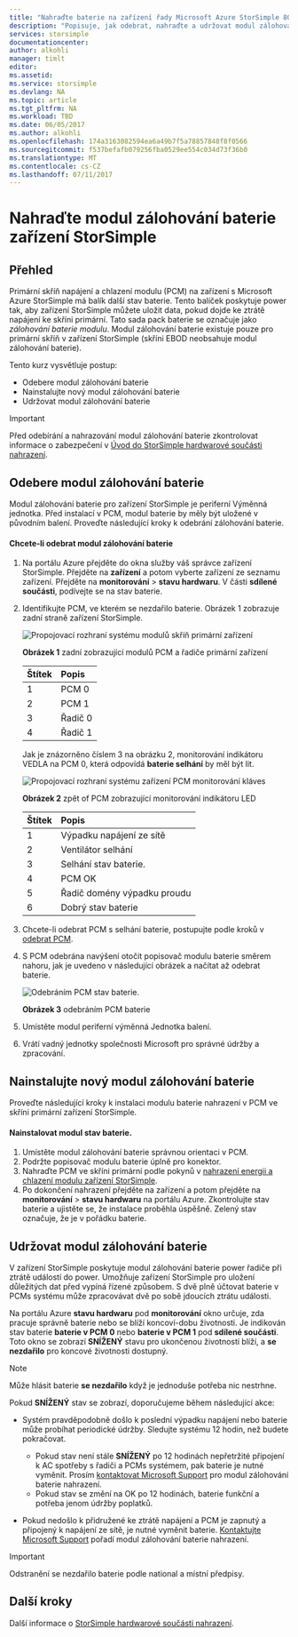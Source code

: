 ```yaml
---
title: "Nahraďte baterie na zařízení řady Microsoft Azure StorSimple 8000 | Microsoft Docs"
description: "Popisuje, jak odebrat, nahraďte a udržovat modul zálohování baterie zařízení StorSimple."
services: storsimple
documentationcenter: 
author: alkohli
manager: timlt
editor: 
ms.assetid: 
ms.service: storsimple
ms.devlang: NA
ms.topic: article
ms.tgt_pltfrm: NA
ms.workload: TBD
ms.date: 06/05/2017
ms.author: alkohli
ms.openlocfilehash: 174a3163082594ea6a49b7f5a78857848f8f0566
ms.sourcegitcommit: f537befafb079256fba0529ee554c034d73f36b0
ms.translationtype: MT
ms.contentlocale: cs-CZ
ms.lasthandoff: 07/11/2017
---
```

# <a name="replace-the-backup-battery-module-on-your-storsimple-device"></a>Nahraďte modul zálohování baterie zařízení StorSimple

## <a name="overview"></a>Přehled
Primární skříň napájení a chlazení modulu (PCM) na zařízení s Microsoft Azure StorSimple má balík další stav baterie. Tento balíček poskytuje power tak, aby zařízení StorSimple můžete uložit data, pokud dojde ke ztrátě napájení ke skříni primární. Tato sada pack baterie se označuje jako *zálohování baterie modulu*. Modul zálohování baterie existuje pouze pro primární skříň v zařízení StorSimple (skříni EBOD neobsahuje modul zálohování baterie).

Tento kurz vysvětluje postup:

* Odebere modul zálohování baterie
* Nainstalujte nový modul zálohování baterie
* Udržovat modul zálohování baterie

> [!IMPORTANT]
> Před odebírání a nahrazování modul zálohování baterie zkontrolovat informace o zabezpečení v [Úvod do StorSimple hardwarové součásti nahrazení](storsimple-8000-hardware-component-replacement.md).


## <a name="remove-the-backup-battery-module"></a>Odebere modul zálohování baterie
Modul zálohování baterie pro zařízení StorSimple je periferní Výměnná jednotka. Před instalací v PCM, modul baterie by měly být uložené v původním balení. Proveďte následující kroky k odebrání zálohování baterie.

#### <a name="to-remove-the-backup-battery-module"></a>Chcete-li odebrat modul zálohování baterie
1. Na portálu Azure přejděte do okna služby váš správce zařízení StorSimple. Přejděte na **zařízení** a potom vyberte zařízení ze seznamu zařízení. Přejděte na **monitorování** > **stavu hardwaru**. V části **sdílené součásti**, podívejte se na stav baterie.
2. Identifikujte PCM, ve kterém se nezdařilo baterie. Obrázek 1 zobrazuje zadní straně zařízení StorSimple.
   
    ![Propojovací rozhraní systému modulů skříň primární zařízení](./media/storsimple-battery-replacement/IC740994.png)
   
    **Obrázek 1** zadní zobrazující modulů PCM a řadiče primární zařízení
   
   | Štítek | Popis |
   |:--- |:--- |
   | 1 |PCM 0 |
   | 2 |PCM 1 |
   | 3 |Řadič 0 |
   | 4 |Řadič 1 |
   
    Jak je znázorněno číslem 3 na obrázku 2, monitorování indikátoru VEDLA na PCM 0, která odpovídá **baterie selhání** by měl být lit.
   
    ![Propojovací rozhraní systému zařízení PCM monitorování kláves](./media/storsimple-battery-replacement/IC740992.png)
   
    **Obrázek 2** zpět of PCM zobrazující monitorování indikátoru LED
   
   | Štítek | Popis |
   |:--- |:--- |
   | 1 |Výpadku napájení ze sítě |
   | 2 |Ventilátor selhání |
   | 3 |Selhání stav baterie. |
   | 4 |PCM OK |
   | 5 |Řadič domény výpadku proudu |
   | 6 |Dobrý stav baterie |
3. Chcete-li odebrat PCM s selhání baterie, postupujte podle kroků v [odebrat PCM](storsimple-power-cooling-module-replacement.md#remove-a-pcm).
4. S PCM odebrána navýšení otočit popisovač modulu baterie směrem nahoru, jak je uvedeno v následující obrázek a načítat až odebrat baterie.
   
    ![Odebráním PCM stav baterie.](./media/storsimple-battery-replacement/IC741019.png)
   
    **Obrázek 3** odebráním PCM baterie
5. Umístěte modul periferní výměnná Jednotka balení.
6. Vrátí vadný jednotky společnosti Microsoft pro správné údržby a zpracování.

## <a name="install-a-new-backup-battery-module"></a>Nainstalujte nový modul zálohování baterie
Proveďte následující kroky k instalaci modulu baterie nahrazení v PCM ve skříni primární zařízení StorSimple.

#### <a name="to-install-the-battery-module"></a>Nainstalovat modul stav baterie.
1. Umístěte modul zálohování baterie správnou orientaci v PCM.
2. Podržte popisovač modulu baterie úplně pro konektor.
3. Nahraďte PCM ve skříni primární podle pokynů v [nahrazení energii a chlazení modulu zařízení StorSimple](storsimple-power-cooling-module-replacement.md).
4. Po dokončení nahrazení přejděte na zařízení a potom přejděte na **monitorování** > **stavu hardwaru** na portálu Azure. Zkontrolujte stav baterie a ujistěte se, že instalace proběhla úspěšně. Zelený stav označuje, že je v pořádku baterie.

## <a name="maintain-the-backup-battery-module"></a>Udržovat modul zálohování baterie
V zařízení StorSimple poskytuje modul zálohování baterie power řadiče při ztrátě událostí do power. Umožňuje zařízení StorSimple pro uložení důležitých dat před vypíná řízené způsobem. S dvě plně účtovat baterie v PCMs systému může zpracovávat dvě po sobě jdoucích ztrátu události.

Na portálu Azure **stavu hardwaru** pod **monitorování** okno určuje, zda pracuje správně baterie nebo se blíží koncoví-dobu životnosti. Je indikován stav baterie **baterie v PCM 0** nebo **baterie v PCM 1** pod **sdílené součásti**. Toto okno se zobrazí **SNÍŽENÝ** stavu pro ukončenou životností blíží, a **se nezdařilo** pro koncové životnosti dostupný.

> [!NOTE]
> Může hlásit baterie **se nezdařilo** když je jednoduše potřeba nic nestrhne.


Pokud **SNÍŽENÝ** stav se zobrazí, doporučujeme během následující akce:

* Systém pravděpodobně došlo k poslední výpadku napájení nebo baterie může probíhat periodické údržby. Sledujte systému 12 hodin, než budete pokračovat.
  
  * Pokud stav není stále **SNÍŽENÝ** po 12 hodinách nepřetržité připojení k AC spotřeby s řadiči a PCMs systémem, pak baterie je nutné vyměnit. Prosím [kontaktovat Microsoft Support](storsimple-8000-contact-microsoft-support.md) pro modul zálohování baterie nahrazení.
  * Pokud stav se změní na OK po 12 hodinách, baterie funkční a potřeba jenom údržby poplatků.
* Pokud nedošlo k přidružené ke ztrátě napájení a PCM je zapnutý a připojený k napájení ze sítě, je nutné vyměnit baterie. [Kontaktujte Microsoft Support](storsimple-8000-contact-microsoft-support.md) pořadí modul zálohování baterie nahrazení.

> [!IMPORTANT]
> Odstranění se nezdařilo baterie podle national a místní předpisy.

## <a name="next-steps"></a>Další kroky
Další informace o [StorSimple hardwarové součásti nahrazení](storsimple-8000-hardware-component-replacement.md).

